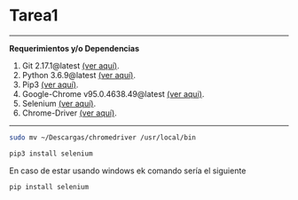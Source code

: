 # Tarea1
---
**Requerimientos y/o Dependencias**

1. Git 2.17.1@latest [(ver aquí)](https://git-scm.com/downloads).
2. Python 3.6.9@latest [(ver aquí)](https://www.python.org/downloads/).
3. Pip3 [(ver aquí)](https://www.python.org/downloads/).
4. Google-Chrome v95.0.4638.49@latest [(ver aqui)](https://www.google.com/intl/es-419/chrome/).
5. Selenium [(ver aquí)](https://selenium-python.readthedocs.io/installation.html#installing-python-bindings-for-selenium).
6. Chrome-Driver [(ver aquí)](https://sites.google.com/chromium.org/driver/).

---
```bash
sudo mv ~/Descargas/chromedriver /usr/local/bin
```

```bash
pip3 install selenium
```
En caso de estar usando windows ek comando sería el siguiente
```bash
pip install selenium
```
